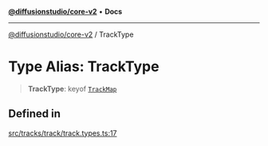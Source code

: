 [**@diffusionstudio/core-v2**](../README.md) • **Docs**

***

[@diffusionstudio/core-v2](../globals.md) / TrackType

# Type Alias: TrackType

> **TrackType**: keyof [`TrackMap`](TrackMap.md)

## Defined in

[src/tracks/track/track.types.ts:17](https://github.com/diffusionstudio/core-v2/blob/ce69ef92917fd6c7f2f6e872cf6c87954dee9b56/src/tracks/track/track.types.ts#L17)
